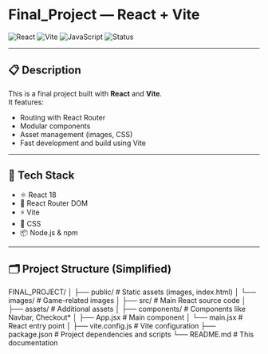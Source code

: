 # Final_Project — React + Vite

![React](https://img.shields.io/badge/React-18.0-blue?logo=react)
![Vite](https://img.shields.io/badge/Vite-4.0-purple?logo=vite)
![JavaScript](https://img.shields.io/badge/JavaScript-ES6+-yellow?logo=javascript)
![Status](https://img.shields.io/badge/Status-Active-brightgreen)


---

## 📋 Description

This is a final project built with **React** and **Vite**.  
It features:

- Routing with React Router  
- Modular components  
- Asset management (images, CSS)  
- Fast development and build using Vite  

---

## 🧰 Tech Stack

- ⚛️ React 18  
- 🚦 React Router DOM  
- ⚡ Vite  
- 🎨 CSS  
- 📦 Node.js & npm  

---

## 🗂️ Project Structure (Simplified)

FINAL_PROJECT/
│
├── public/ # Static assets (images, index.html)
│ └── images/ # Game-related images
│
├── src/ # Main React source code
│ ├── assets/ # Additional assets
│ ├── components/ # Components like Navbar, Checkout*
│ ├── App.jsx # Main component
│ └── main.jsx # React entry point
│
├── vite.config.js # Vite configuration
├── package.json # Project dependencies and scripts
└── README.md # This documentation